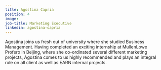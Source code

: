 ```yaml
---
title: Agostina Capria
position: 4
image: 
job-title: Marketing Executive
linkedin: agostina-capria
---
```


Agostina joins us fresh out of university where she studied Business Management. Having completed an exciting internship at MullenLowe Profero in Beijing, where she co-ordinated several different marketing projects, Agostina comes to us highly recommended and plays an integral role on all client as well as EARN internal projects.